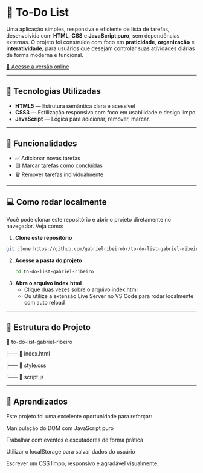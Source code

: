 # 📝 To-Do List

Uma aplicação simples, responsiva e eficiente de lista de tarefas, desenvolvida com **HTML**, **CSS** e **JavaScript puro**, sem dependências externas. O projeto foi construído com foco em **praticidade**, **organização** e **interatividade**, para usuários que desejam controlar suas atividades diárias de forma moderna e funcional.

[🔗 Acesse a versão online](https://gabrielribeirobr.github.io/to-do-list-gabriel-ribeiro/)

---

## 🚀 Tecnologias Utilizadas

- **HTML5** — Estrutura semântica clara e acessível
- **CSS3** — Estilização responsiva com foco em usabilidade e design limpo
- **JavaScript** — Lógica para adicionar, remover, marcar.

---

## 🎯 Funcionalidades

- ✅ Adicionar novas tarefas
- 🟨 Marcar tarefas como concluídas
- 🗑️ Remover tarefas individualmente

---

## 💻 Como rodar localmente

Você pode clonar este repositório e abrir o projeto diretamente no navegador. Veja como:

1. **Clone este repositório**
```bash
git clone https://github.com/gabrielribeirobr/to-do-list-gabriel-ribeiro.git
```

2. **Acesse a pasta do projeto**
   ```bash
   cd to-do-list-gabriel-ribeiro
   ```
3. **Abra o arquivo index.html**
   - Clique duas vezes sobre o arquivo index.html
   - Ou utilize a extensão Live Server no VS Code para rodar localmente com auto reload
---


## 📂 Estrutura do Projeto
📁 to-do-list-gabriel-ribeiro

├── 📄 index.html

├── 📄 style.css

└── 📄 script.js

---

## 🧠 Aprendizados
Este projeto foi uma excelente oportunidade para reforçar:

Manipulação do DOM com JavaScript puro

Trabalhar com eventos e escutadores de forma prática

Utilizar o localStorage para salvar dados do usuário

Escrever um CSS limpo, responsivo e agradável visualmente.







